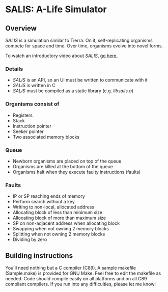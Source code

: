 # SALIS: A-Life Simulator

## Overview
*SALIS* is a simulation similar to Tierra.
On it, self-replicating organisms compete for space and time.
Over time, organisms evolve into novel forms.

To watch an introductory video about *SALIS*,
[go here.](https://www.youtube.com/watch?v=jCFmOCvy6po)

### Details
- *SALIS* is an API, so an UI must be written to communicate with it
- *SALIS* is written in C
- *SALIS* must be compiled as a static library (e.g. *libsalis.a*)

### Organisms consist of
- Registers
- Stack
- Instruction pointer
- Seeker pointer
- Two associated memory blocks

### Queue
- Newborn organisms are placed on top of the queue
- Organisms are killed at the bottom of the queue
- Organisms halt when they execute faulty instructions (faults)

### Faults
- IP or SP reaching ends of memory
- Perform search without a key
- Writing to non-local, allocated address
- Allocating block of less than minimum size
- Allocating block of more than maximum size
- SP on non-adjacent address when allocating block
- Swapping when not owning 2 memory blocks
- Splitting when not owning 2 memory blocks
- Dividing by zero

## Building instructions
You'll need nothing but a C compiler (C89). A sample makefile (Sample.make)
is provided for GNU Make. Feel free to edit the makefile as needed.
Code should compile easily on all platforms and on all C89 compliant compilers.
If you run into any difficulties, please let me know!